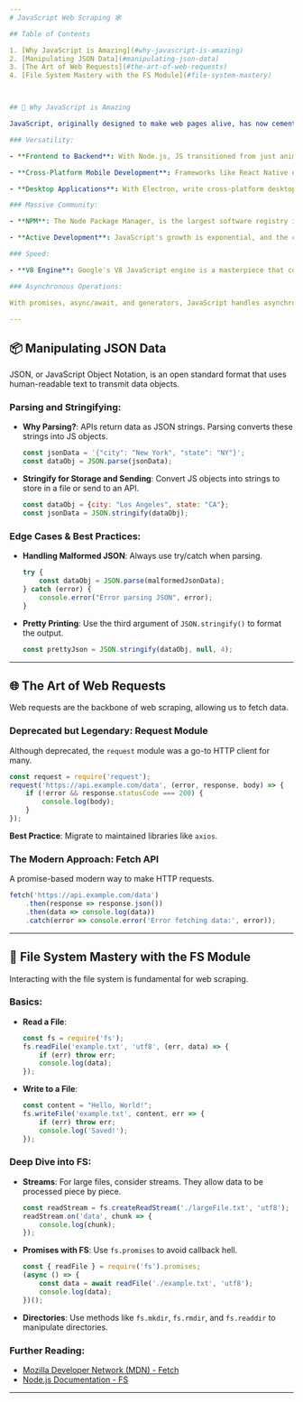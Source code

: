 ```yaml
---
# JavaScript Web Scraping 🕸️

## Table of Contents

1. [Why JavaScript is Amazing](#why-javascript-is-amazing)
2. [Manipulating JSON Data](#manipulating-json-data)
3. [The Art of Web Requests](#the-art-of-web-requests)
4. [File System Mastery with the FS Module](#file-system-mastery)



## 🌟 Why JavaScript is Amazing

JavaScript, originally designed to make web pages alive, has now cemented its place both in the frontend and backend world. Let's dissect its awesomeness:

### Versatility:

- **Frontend to Backend**: With Node.js, JS transitioned from just animating web elements to running servers.

- **Cross-Platform Mobile Development**: Frameworks like React Native enable mobile app development.

- **Desktop Applications**: With Electron, write cross-platform desktop apps using JS.

### Massive Community:

- **NPM**: The Node Package Manager, is the largest software registry in the world. If there's something you need, there's probably a package for it.

- **Active Development**: JavaScript's growth is exponential, and the community pushes the language with forward-thinking libraries and frameworks.

### Speed:

- **V8 Engine**: Google's V8 JavaScript engine is a masterpiece that compiles JavaScript to native machine code before executing it.

### Asynchronous Operations:

With promises, async/await, and generators, JavaScript handles asynchronous operations elegantly, a must-have for web scraping.

---
```


## 📦 Manipulating JSON Data

JSON, or JavaScript Object Notation, is an open standard format that uses human-readable text to transmit data objects.

### Parsing and Stringifying:

- **Why Parsing?**: APIs return data as JSON strings. Parsing converts these strings into JS objects.

  ```javascript
  const jsonData = '{"city": "New York", "state": "NY"}';
  const dataObj = JSON.parse(jsonData);
  ```

- **Stringify for Storage and Sending**: Convert JS objects into strings to store in a file or send to an API.

  ```javascript
  const dataObj = {city: "Los Angeles", state: "CA"};
  const jsonData = JSON.stringify(dataObj);
  ```

### Edge Cases & Best Practices:

- **Handling Malformed JSON**: Always use try/catch when parsing.

  ```javascript
  try {
      const dataObj = JSON.parse(malformedJsonData);
  } catch (error) {
      console.error("Error parsing JSON", error);
  }
  ```

- **Pretty Printing**: Use the third argument of `JSON.stringify()` to format the output.

  ```javascript
  const prettyJson = JSON.stringify(dataObj, null, 4);
  ```

---

## 🌐 The Art of Web Requests

Web requests are the backbone of web scraping, allowing us to fetch data.

### Deprecated but Legendary: Request Module

Although deprecated, the `request` module was a go-to HTTP client for many.

```javascript
const request = require('request');
request('https://api.example.com/data', (error, response, body) => {
    if (!error && response.statusCode === 200) {
        console.log(body);
    }
});
```

**Best Practice**: Migrate to maintained libraries like `axios`.

### The Modern Approach: Fetch API

A promise-based modern way to make HTTP requests.

```javascript
fetch('https://api.example.com/data')
    .then(response => response.json())
    .then(data => console.log(data))
    .catch(error => console.error('Error fetching data:', error));
```

---

## 📂 File System Mastery with the FS Module

Interacting with the file system is fundamental for web scraping.

### Basics:

- **Read a File**:

  ```javascript
  const fs = require('fs');
  fs.readFile('example.txt', 'utf8', (err, data) => {
      if (err) throw err;
      console.log(data);
  });
  ```

- **Write to a File**:

  ```javascript
  const content = "Hello, World!";
  fs.writeFile('example.txt', content, err => {
      if (err) throw err;
      console.log('Saved!');
  });
  ```

### Deep Dive into FS:

- **Streams**: For large files, consider streams. They allow data to be processed piece by piece.

  ```javascript
  const readStream = fs.createReadStream('./largeFile.txt', 'utf8');
  readStream.on('data', chunk => {
      console.log(chunk);
  });
  ```

- **Promises with FS**: Use `fs.promises` to avoid callback hell.

  ```javascript
  const { readFile } = require('fs').promises;
  (async () => {
      const data = await readFile('./example.txt', 'utf8');
      console.log(data);
  })();
  ```

- **Directories**: Use methods like `fs.mkdir`, `fs.rmdir`, and `fs.readdir` to manipulate directories.



### **Further Reading**:

- [Mozilla Developer Network (MDN) - Fetch](https://developer.mozilla.org/en-US/docs/Web/API/Fetch_API)
- [Node.js Documentation - FS](https://nodejs.org/api/fs.html)

---
